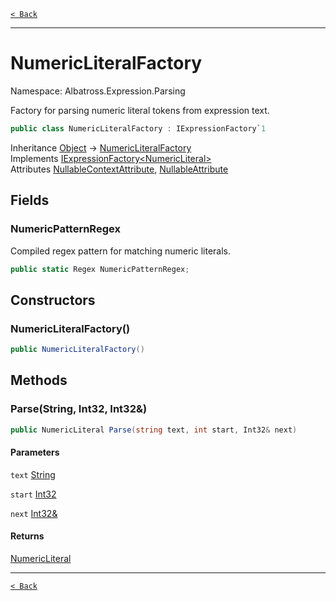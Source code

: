 [`< Back`](../../../)

---

# NumericLiteralFactory

Namespace: Albatross.Expression.Parsing

Factory for parsing numeric literal tokens from expression text.

```csharp
public class NumericLiteralFactory : IExpressionFactory`1
```

Inheritance [Object](https://docs.microsoft.com/en-us/dotnet/api/system.object) → [NumericLiteralFactory](./albatross/expression/parsing/numericliteralfactory)<br>
Implements [IExpressionFactory&lt;NumericLiteral&gt;](./albatross/expression/parsing/iexpressionfactory-1)<br>
Attributes [NullableContextAttribute](https://docs.microsoft.com/en-us/dotnet/api/system.runtime.compilerservices.nullablecontextattribute), [NullableAttribute](https://docs.microsoft.com/en-us/dotnet/api/system.runtime.compilerservices.nullableattribute)

## Fields

### **NumericPatternRegex**

Compiled regex pattern for matching numeric literals.

```csharp
public static Regex NumericPatternRegex;
```

## Constructors

### **NumericLiteralFactory()**

```csharp
public NumericLiteralFactory()
```

## Methods

### **Parse(String, Int32, Int32&)**

```csharp
public NumericLiteral Parse(string text, int start, Int32& next)
```

#### Parameters

`text` [String](https://docs.microsoft.com/en-us/dotnet/api/system.string)<br>

`start` [Int32](https://docs.microsoft.com/en-us/dotnet/api/system.int32)<br>

`next` [Int32&](https://docs.microsoft.com/en-us/dotnet/api/system.int32&)<br>

#### Returns

[NumericLiteral](./albatross/expression/nodes/numericliteral)<br>

---

[`< Back`](../../../)
